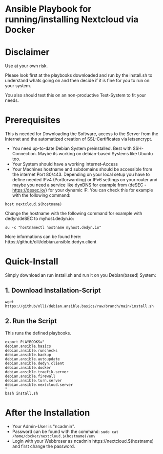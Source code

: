 # Ansible Playbook for running/installing Nextcloud via Docker

# Disclaimer
Use at your own risk.

Please look first at the playbooks downloaded and run by the install.sh to understand whats going on and then decide if it is fine for you to run on your system.

You also should test this on an non-productive Test-System to fit your needs.

# Prerequisites
This is needed for Downloading the Software, access to the Server from the Internet and the automatized creation of SSL-Certificates via letsencrypt.
- You need up-to-date Debian System preinstalled. Best with SSH-Connection. Maybe its working on debian-based Systems like Ubuntu too.
- Your System should have a working Internet-Access
- Your Machines hostname and subdomains should be accessible from the internet Port 80/443.
Depending on your local setup you have to define needed IPv4 (Portforwarding) or IPv6 settings on your router and maybe you need a service like dynDNS for example from (deSEC - https://desec.io/) for your dynamic IP.
You can check this for example with the following command:
```
host nextcloud.$(hostname)
```
Change the hostname with the following command for example with dedyn/deSEC to myhost.dedyn.io:
```
su -c "hostnamectl hostname myhost.dedyn.io"
```
More informations can be found here: https://github/olli/debian.ansible.dedyn.client

# Quick-Install
Simply download an run install.sh and run it on you Debian(based) System:

## 1. Download Installation-Script
``` 
wget https://github/olli/debian.ansible.basics/raw/branch/main/install.sh
```

## 2. Run the Script
This runs the defined playbooks.
```
export PLAYBOOKS="
debian.ansible.basics
debian.ansible.runchecks
debian.ansible.backup
debian.ansible.autoupdate
debian.ansible.dedyn.client
debian.ansible.docker
debian.ansible.traefik.server
debian.ansible.firewall
debian.ansible.turn.server
debian.ansible.nextcloud.server
"
bash install.sh
```

# After the Installation
- Your Admin-User is "ncadmin".
- Password can be found with the command: ``` sudo cat /home/docker/nextcloud.$(hostname)/env ```
- Login with your Webbroser as ncadmin https://nextcloud.$(hostname) and first change the password.
